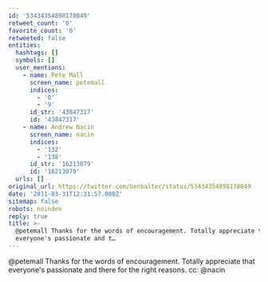 ```yaml
---
id: '53434354898178049'
retweet_count: '0'
favorite_count: '0'
retweeted: false
entities:
  hashtags: []
  symbols: []
  user_mentions:
    - name: Pete Mall
      screen_name: petemall
      indices:
        - '0'
        - '9'
      id_str: '43847317'
      id: '43847317'
    - name: Andrew Nacin
      screen_name: nacin
      indices:
        - '132'
        - '138'
      id_str: '16213079'
      id: '16213079'
  urls: []
original_url: https://twitter.com/benbalter/status/53434354898178049
date: '2011-03-31T12:31:57.000Z'
sitemap: false
robots: noindex
reply: true
title: >-
  @petemall Thanks for the words of encouragement. Totally appreciate that
  everyone's passionate and t…
---
```


@petemall Thanks for the words of encouragement. Totally appreciate that everyone's passionate and there for the right reasons. cc: @nacin